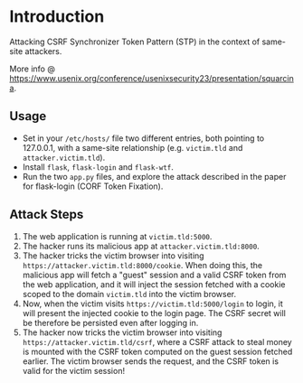 # Introduction

Attacking CSRF Synchronizer Token Pattern (STP) in the context of same-site attackers.

More info @ https://www.usenix.org/conference/usenixsecurity23/presentation/squarcina.

## Usage

- Set in your `/etc/hosts/` file two different entries, both pointing to 127.0.0.1, with a same-site relationship (e.g. `victim.tld` and `attacker.victim.tld`).
- Install `flask`, `flask-login` and `flask-wtf`.
- Run the two `app.py` files, and explore the attack described in the paper for flask-login (CORF Token Fixation).

## Attack Steps

1. The web application is running at `victim.tld:5000`.
2. The hacker runs its malicious app at `attacker.victim.tld:8000`.
3. The hacker tricks the victim browser into visiting `https://attacker.victim.tld:8000/cookie`. When doing this, the malicious app will fetch a "guest" session and a valid CSRF token from the web application, and it will inject the session fetched with a cookie scoped to the domain `victim.tld` into the victim browser.
4. Now, when the victim visits `https://victim.tld:5000/login` to login, it will present the injected cookie to the login page. The CSRF secret will be therefore be persisted even after logging in.
5. The hacker now tricks the victim browser into visiting `https://attacker.victim.tld/csrf`, where a CSRF attack to steal money is mounted with the CSRF token computed on the guest session fetched earlier. The victim browser sends the request, and the CSRF token is valid for the victim session!
